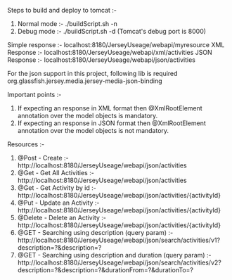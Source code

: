 Steps to build and deploy to tomcat :-
1. Normal mode :- ./buildScript.sh -n
2. Debug mode :-  ./buildScript.sh -d   (Tomcat's debug port is 8000)

Simple response :- localhost:8180/JerseyUseage/webapi/myresource
XML Response :- localhost:8180/JerseyUseage/webapi/xml/activities
JSON Response :- localhost:8180/JerseyUseage/webapi/json/activities

For the json support in this project, following lib is required
org.glassfish.jersey.media.jersey-media-json-binding

Important points :-
1. If expecting an response in XML format then @XmlRootElement annotation over the model objects is mandatory.
2. If expecting an response in JSON format then @XmlRootElement annotation over the model objects is not mandatory.


Resources :- 
1. @Post - Create :- http://localhost:8180/JerseyUseage/webapi/json/activities
2. @Get - Get All Activities :- http://localhost:8180/JerseyUseage/webapi/json/activities
3. @Get - Get Activity by id :- http://localhost:8180/JerseyUseage/webapi/json/activities/{activityId}
4. @Put - Update an Activity :- http://localhost:8180/JerseyUseage/webapi/json/activities/{activityId}
5. @Delete - Delete an Activity :- http://localhost:8180/JerseyUseage/webapi/json/activities/{activityId}
6. @GET - Searching using description (query param) :- http://localhost:8180/JerseyUseage/webapi/json/search/activities/v1?description=?&description=?
7. @GET - Searching using description and duration (query param) :- http://localhost:8180/JerseyUseage/webapi/json/search/activities/v2?description=?&description=?&durationFrom=?&durationTo=?




